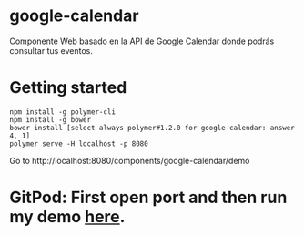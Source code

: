 # google-calendar
Componente Web basado en la API de Google Calendar donde podrás consultar tus eventos.
# Getting started
```
npm install -g polymer-cli
npm install -g bower
bower install [select always polymer#1.2.0 for google-calendar: answer 4, 1]
polymer serve -H localhost -p 8080
```
Go to http://localhost:8080/components/google-calendar/demo

# GitPod: First open port and then run my demo [here](https://8080-e78d0e0c-a36e-4874-aefa-01d907a66f9c.ws-eu0.gitpod.io/components/google-calendar/demo/).
